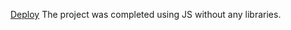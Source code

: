 [Deploy](https://vitalyrk.github.io/virtualKeyboard/)
The project was completed using JS without any libraries.
